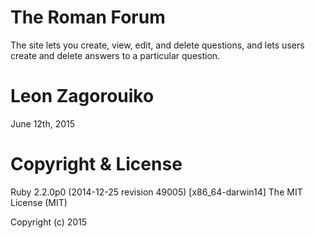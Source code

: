 The Roman Forum
==================
The site lets you create, view, edit, and delete questions, and lets users create and delete answers to a particular question.

Leon Zagorouiko
==================
June 12th, 2015

Copyright & License
==================
Ruby 2.2.0p0 (2014-12-25 revision 49005) [x86_64-darwin14] The MIT License (MIT)

Copyright (c) 2015

